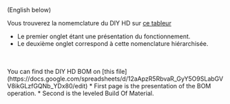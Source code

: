 (English below)

Vous trouverez la nomemclature du DIY HD sur [ce tableur](https://docs.google.com/spreadsheets/d/12aApzR5RbvaR_GyY5O9SLabGVV8ikGLzfGQNb_YDx80/edit)
* Le premier onglet étant une présentation du fonctionnement.
* Le deuxième onglet correspond à cette nomenclature hiérarchisée.
</br>
</br>
You can find the DIY HD BOM on [this file](https://docs.google.com/spreadsheets/d/12aApzR5RbvaR_GyY5O9SLabGVV8ikGLzfGQNb_YDx80/edit)
* First page is the presentation of the BOM operation.
* Second is the leveled Build Of Material.
